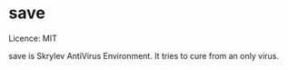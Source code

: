 save
======
Licence: MIT

save is Skrylev AntiVirus Environment. It tries to cure from an only virus.


